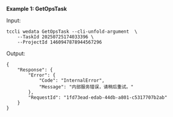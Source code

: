 **Example 1: GetOpsTask**



Input: 

```
tccli wedata GetOpsTask --cli-unfold-argument  \
    --TaskId 20250725174033396 \
    --ProjectId 1460947878944567296
```

Output: 
```
{
    "Response": {
        "Error": {
            "Code": "InternalError",
            "Message": "内部服务错误，请稍后重试。"
        },
        "RequestId": "1fd73ead-edab-44db-a801-c5317707b2ab"
    }
}
```

